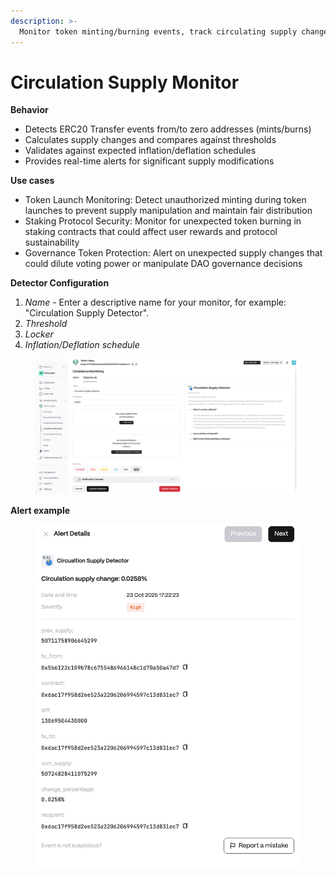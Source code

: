 ```yaml
---
description: >-
  Monitor token minting/burning events, track circulating supply changes, and detect unexpected inflation/deflation that could impact token economics.
---
```


# Circulation Supply Monitor

**Behavior**  

* Detects ERC20 Transfer events from/to zero addresses (mints/burns)
* Calculates supply changes and compares against thresholds
* Validates against expected inflation/deflation schedules
* Provides real-time alerts for significant supply modifications

**Use cases**  

* Token Launch Monitoring: Detect unauthorized minting during token launches to prevent supply manipulation and maintain fair distribution
* Staking Protocol Security: Monitor for unexpected token burning in staking contracts that could affect user rewards and protocol sustainability
* Governance Token Protection: Alert on unexpected supply changes that could dilute voting power or manipulate DAO governance decisions


**Detector Configuration**  
1. *Name* - Enter a descriptive name for your monitor, for example: "Circulation Supply Detector".
2. *Threshold*
3. *Locker*
4. *Inflation/Deflation schedule*
<figure><img src="../../.gitbook/assets/circ_supply_faq.png" alt=""><figcaption></figcaption></figure>

**Alert example**
<figure><img src="../../.gitbook/assets/circ_supply_alert.png" alt=""><figcaption></figcaption></figure>